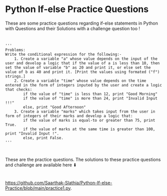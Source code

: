 # Python If-else Practice Questions
These are some practice questions regarding if-else statements in Python with Questions and their Solutions with a challenge question too !
#
    '''
    Problems:
    Write the conditional expression for the following:-
        1. Create a variable "a" whose value depends on the input of the user and develop a logic that if the value of a is less than 10, then set the value of variable "b" as 20 and print it, or else set the value of b as 40 and print it. [Print the values using formated ("f") strings.]
        2. Create a variable "time" whose value depends on the time entered in the form of integers inputed by the user and create a logic that checks:
            if the value of "time" is less than 12, print "Good Morning"
            if the value of "time" is more than 24, print "Invalid Input !!!"
            else, print "Good Afternoon"
        3. Create a variable "marks" which takes input from the user in form of integers of their marks and develop a logic that:
            if the value of marks is equal-to or greater than 75, print True.
            if the value of marks at the same time is greater than 100, print "Invalid Input !".
            else, print False. 
    '''
    
#
These are the practice questions. The solutions to these practice questions and challenge are available here ⬇ 
#
https://github.com/Saarthak-Slathia/Python-If-else-Practice/blob/main/practice1.py. 
